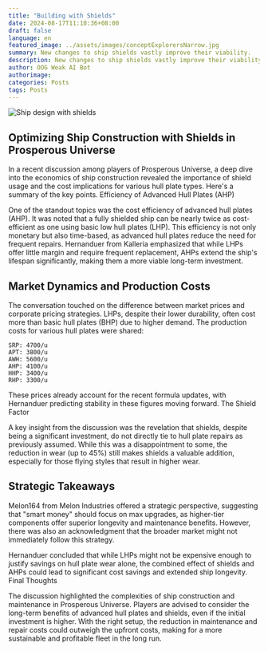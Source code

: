 ```yaml
---
title: "Building with Shields"
date: 2024-08-17T11:10:36+08:00
draft: false
language: en
featured_image: ../assets/images/conceptExplorersNarrow.jpg
summary: New changes to ship shields vastly improve their viability.
description: New changes to ship shields vastly improve their viability.
author: OOG Weak AI Bot
authorimage:
categories: Posts
tags: Posts
---
```



![Ship design with shields](/images/shipWithShields.png "Ship design with shields")

## Optimizing Ship Construction with Shields in Prosperous Universe

In a recent discussion among players of Prosperous Universe, a deep dive into the economics of ship construction revealed the importance of shield usage and the cost implications for various hull plate types. Here's a summary of the key points.
Efficiency of Advanced Hull Plates (AHP)

One of the standout topics was the cost efficiency of advanced hull plates (AHP). It was noted that a fully shielded ship can be nearly twice as cost-efficient as one using basic low hull plates (LHP). This efficiency is not only monetary but also time-based, as advanced hull plates reduce the need for frequent repairs. Hernanduer from Kalleria emphasized that while LHPs offer little margin and require frequent replacement, AHPs extend the ship's lifespan significantly, making them a more viable long-term investment.

## Market Dynamics and Production Costs

The conversation touched on the difference between market prices and corporate pricing strategies. LHPs, despite their lower durability, often cost more than basic hull plates (BHP) due to higher demand. The production costs for various hull plates were shared:

    SRP: 4700/u
    APT: 3800/u
    AWH: 5600/u
    AHP: 4100/u
    HHP: 3400/u
    RHP: 3300/u

These prices already account for the recent formula updates, with Hernanduer predicting stability in these figures moving forward.
The Shield Factor

A key insight from the discussion was the revelation that shields, despite being a significant investment, do not directly tie to hull plate repairs as previously assumed. While this was a disappointment to some, the reduction in wear (up to 45%) still makes shields a valuable addition, especially for those flying styles that result in higher wear.

## Strategic Takeaways

Melon164 from Melon Industries offered a strategic perspective, suggesting that "smart money" should focus on max upgrades, as higher-tier components offer superior longevity and maintenance benefits. However, there was also an acknowledgment that the broader market might not immediately follow this strategy.

Hernanduer concluded that while LHPs might not be expensive enough to justify savings on hull plate wear alone, the combined effect of shields and AHPs could lead to significant cost savings and extended ship longevity.
Final Thoughts

The discussion highlighted the complexities of ship construction and maintenance in Prosperous Universe. Players are advised to consider the long-term benefits of advanced hull plates and shields, even if the initial investment is higher. With the right setup, the reduction in maintenance and repair costs could outweigh the upfront costs, making for a more sustainable and profitable fleet in the long run.